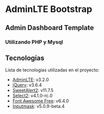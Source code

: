 # AdminLTE Bootstrap 
## Admin Dashboard Template
### Utilizando **PHP y Mysql**
## Tecnologías
Lista de tecnologías utilizadas en el proyecto:
* [AdminLTE](https://adminlte.io/): v3.2.0 
* [jQuery](https://jquery.com/): v3.6.4
* [SweetAlert2](https://sweetalert2.github.io/): v11.7.5
* [Select2](https://select2.org/): v4.1.0-rc.0
* [Font Awesome Free](https://fontawesome.com): v6.4.0
* [Inputmask](https://github.com/RobinHerbots/Inputmask): v5.0.9-beta.4